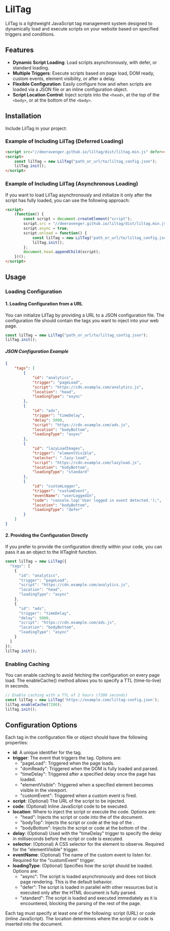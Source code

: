 # LilTag

LilTag is a lightweight JavaScript tag management system designed to dynamically load and execute scripts on your website based on specified triggers and conditions.

## Features

- **Dynamic Script Loading**: Load scripts asynchronously, with defer, or standard loading.
- **Multiple Triggers**: Execute scripts based on page load, DOM ready, custom events, element visibility, or after a delay.
- **Flexible Configuration**: Easily configure how and when scripts are loaded via a JSON file or an inline configuration object.
- **Script Location Control**: Inject scripts into the `<head>`, at the top of the `<body>`, or at the bottom of the `<body>`.


## Installation

Include LilTag in your project:

### Example of Including LilTag (Deferred Loading)

```html
<script src="//deeravenger.github.io/liltag/dist/liltag.min.js" defer></script>
<script>
    const lilTag = new LilTag("path_or_url/to/liltag_config.json");
    lilTag.init();
</script>
```

### Example of Including LilTag (Asynchronous Loading)
If you want to load LilTag asynchronously and initialize it only after the script has fully loaded, you can use the following approach:

```html
<script>
    (function() {
        const script = document.createElement("script");
        script.src = "//deeravenger.github.io/liltag/dist/liltag.min.js";
        script.async = true;
        script.onload = function() {
            const lilTag = new LilTag("path_or_url/to/liltag_config.json");
            lilTag.init();
        };
        document.head.appendChild(script);
    })();
</script>
```

## Usage

### Loading Configuration

#### 1. Loading Configuration from a URL
You can initialize LilTag by providing a URL to a JSON configuration file. The configuration file should contain the tags you want to inject into your web page.

```javascript
const lilTag = new LilTag("path_or_url/to/liltag_config.json");
lilTag.init();
```

##### JSON Configuration Example
```json
{
    "tags": [
        {
            "id": "analytics",
            "trigger": "pageLoad",
            "script": "https://cdn.example.com/analytics.js",
            "location": "head",
            "loadingType": "async"
        },
        {
            "id": "ads",
            "trigger": "timeDelay",
            "delay": 5000,
            "script": "https://cdn.example.com/ads.js",
            "location": "bodyBottom",
            "loadingType": "async"
        },
        {
            "id": "lazyLoadImages",
            "trigger": "elementVisible",
            "selector": ".lazy-load",
            "script": "https://cdn.example.com/lazyload.js",
            "location": "bodyBottom",
            "loadingType": "standard"
        },
        {
            "id": "customLogger",
            "trigger": "customEvent",
            "eventName": "userLoggedIn",
            "code": "console.log('User logged in event detected.');",
            "location": "bodyBottom",
            "loadingType": "defer"
        }
    ]
}
```

#### 2. Providing the Configuration Directly
If you prefer to provide the configuration directly within your code, you can pass it as an object to the lilTagInit function.

```javascript
const lilTag = new LilTag({
  "tags": [
    {
      "id": "analytics",
      "trigger": "pageLoad",
      "script": "https://cdn.example.com/analytics.js",
      "location": "head",
      "loadingType": "async"
    },
    {
      "id": "ads",
      "trigger": "timeDelay",
      "delay": 5000,
      "script": "https://cdn.example.com/ads.js",
      "location": "bodyBottom",
      "loadingType": "async"
    }
  ]
});
lilTag.init();
```

### Enabling Caching

You can enable caching to avoid fetching the configuration on every page load. The enableCache() method allows you to specify a TTL (time-to-live) in seconds.
    
```javascript 
// Enable caching with a TTL of 2 hours (7200 seconds)
const lilTag = new LilTag('https://example.com/liltag-config.json');
lilTag.enableCache(7200);
lilTag.init();
```

## Configuration Options
Each tag in the configuration file or object should have the following properties:

- **id**: A unique identifier for the tag.
- **trigger**: The event that triggers the tag. Options are:
  - "pageLoad": Triggered when the page loads.
  - "domReady": Triggered when the DOM is fully loaded and parsed.
  - "timeDelay": Triggered after a specified delay once the page has loaded.
  - "elementVisible": Triggered when a specified element becomes visible in the viewport.
  - "customEvent": Triggered when a custom event is fired.
- **script**: (Optional) The URL of the script to be injected.
- **code**: (Optional) Inline JavaScript code to be executed.
- **location**: Where to inject the script or execute the code. Options are:
  - "head": Injects the script or code into the <head> of the document.
  - "bodyTop": Injects the script or code at the top of the <body>.
  - "bodyBottom": Injects the script or code at the bottom of the <body>.
- **delay**: (Optional) Used with the "timeDelay" trigger to specify the delay in milliseconds before the script or code is executed.
- **selector**: (Optional) A CSS selector for the element to observe. Required for the "elementVisible" trigger.
- **eventName**: (Optional) The name of the custom event to listen for. Required for the "customEvent" trigger.
- **loadingType**: (Optional) Specifies how the script should be loaded. Options are:
  - "async": The script is loaded asynchronously and does not block page rendering. This is the default behavior.
  - "defer": The script is loaded in parallel with other resources but is executed only after the HTML document is fully parsed.
  - "standard": The script is loaded and executed immediately as it is encountered, blocking the parsing of the rest of the page.

Each tag must specify at least one of the following: script (URL) or code (inline JavaScript). The location determines where the script or code is inserted into the document.